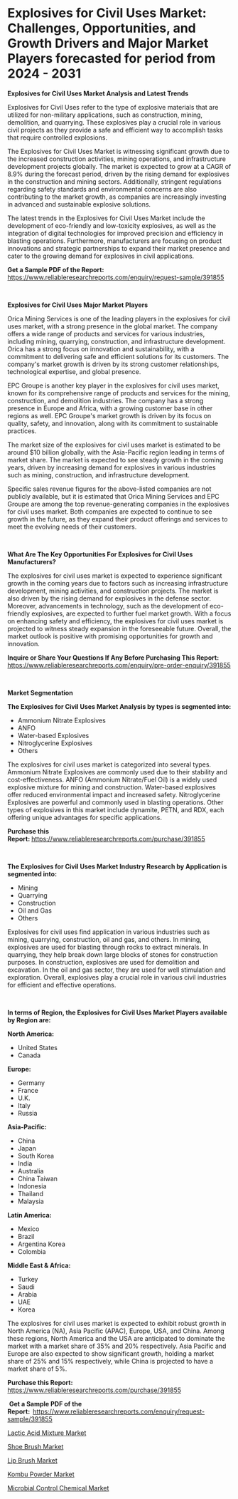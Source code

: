 <p><h1>Explosives for Civil Uses Market: Challenges, Opportunities, and Growth Drivers and Major Market Players forecasted for period from 2024 - 2031</h1></p><p><strong>Explosives for Civil Uses Market Analysis and Latest Trends</strong></p>
<p><p>Explosives for Civil Uses refer to the type of explosive materials that are utilized for non-military applications, such as construction, mining, demolition, and quarrying. These explosives play a crucial role in various civil projects as they provide a safe and efficient way to accomplish tasks that require controlled explosions.</p><p>The Explosives for Civil Uses Market is witnessing significant growth due to the increased construction activities, mining operations, and infrastructure development projects globally. The market is expected to grow at a CAGR of 8.9% during the forecast period, driven by the rising demand for explosives in the construction and mining sectors. Additionally, stringent regulations regarding safety standards and environmental concerns are also contributing to the market growth, as companies are increasingly investing in advanced and sustainable explosive solutions.</p><p>The latest trends in the Explosives for Civil Uses Market include the development of eco-friendly and low-toxicity explosives, as well as the integration of digital technologies for improved precision and efficiency in blasting operations. Furthermore, manufacturers are focusing on product innovations and strategic partnerships to expand their market presence and cater to the growing demand for explosives in civil applications.</p></p>
<p><strong>Get a Sample PDF of the Report:&nbsp;</strong> <a href="https://www.reliableresearchreports.com/enquiry/request-sample/391855">https://www.reliableresearchreports.com/enquiry/request-sample/391855</a></p>
<p>&nbsp;</p>
<p><strong>Explosives for Civil Uses Major Market Players</strong></p>
<p><p>Orica Mining Services is one of the leading players in the explosives for civil uses market, with a strong presence in the global market. The company offers a wide range of products and services for various industries, including mining, quarrying, construction, and infrastructure development. Orica has a strong focus on innovation and sustainability, with a commitment to delivering safe and efficient solutions for its customers. The company's market growth is driven by its strong customer relationships, technological expertise, and global presence.</p><p>EPC Groupe is another key player in the explosives for civil uses market, known for its comprehensive range of products and services for the mining, construction, and demolition industries. The company has a strong presence in Europe and Africa, with a growing customer base in other regions as well. EPC Groupe's market growth is driven by its focus on quality, safety, and innovation, along with its commitment to sustainable practices.</p><p>The market size of the explosives for civil uses market is estimated to be around $10 billion globally, with the Asia-Pacific region leading in terms of market share. The market is expected to see steady growth in the coming years, driven by increasing demand for explosives in various industries such as mining, construction, and infrastructure development.</p><p>Specific sales revenue figures for the above-listed companies are not publicly available, but it is estimated that Orica Mining Services and EPC Groupe are among the top revenue-generating companies in the explosives for civil uses market. Both companies are expected to continue to see growth in the future, as they expand their product offerings and services to meet the evolving needs of their customers.</p></p>
<p>&nbsp;</p>
<p><strong>What Are The Key Opportunities For Explosives for Civil Uses Manufacturers?</strong></p>
<p><p>The explosives for civil uses market is expected to experience significant growth in the coming years due to factors such as increasing infrastructure development, mining activities, and construction projects. The market is also driven by the rising demand for explosives in the defense sector. Moreover, advancements in technology, such as the development of eco-friendly explosives, are expected to further fuel market growth. With a focus on enhancing safety and efficiency, the explosives for civil uses market is projected to witness steady expansion in the foreseeable future. Overall, the market outlook is positive with promising opportunities for growth and innovation.</p></p>
<p><strong>Inquire or Share Your Questions If Any Before Purchasing This Report:</strong> <a href="https://www.reliableresearchreports.com/enquiry/pre-order-enquiry/391855">https://www.reliableresearchreports.com/enquiry/pre-order-enquiry/391855</a></p>
<p>&nbsp;</p>
<p><strong>Market Segmentation</strong></p>
<p><strong>The Explosives for Civil Uses Market Analysis by types is segmented into:</strong></p>
<p><ul><li>Ammonium Nitrate Explosives</li><li>ANFO</li><li>Water-based Explosives</li><li>Nitroglycerine Explosives</li><li>Others</li></ul></p>
<p><p>The explosives for civil uses market is categorized into several types. Ammonium Nitrate Explosives are commonly used due to their stability and cost-effectiveness. ANFO (Ammonium Nitrate/Fuel Oil) is a widely used explosive mixture for mining and construction. Water-based explosives offer reduced environmental impact and increased safety. Nitroglycerine Explosives are powerful and commonly used in blasting operations. Other types of explosives in this market include dynamite, PETN, and RDX, each offering unique advantages for specific applications.</p></p>
<p><strong>Purchase this Report:&nbsp;</strong><a href="https://www.reliableresearchreports.com/purchase/391855">https://www.reliableresearchreports.com/purchase/391855</a></p>
<p>&nbsp;</p>
<p><strong>The Explosives for Civil Uses Market Industry Research by Application is segmented into:</strong></p>
<p><ul><li>Mining</li><li>Quarrying</li><li>Construction</li><li>Oil and Gas</li><li>Others</li></ul></p>
<p><p>Explosives for civil uses find application in various industries such as mining, quarrying, construction, oil and gas, and others. In mining, explosives are used for blasting through rocks to extract minerals. In quarrying, they help break down large blocks of stones for construction purposes. In construction, explosives are used for demolition and excavation. In the oil and gas sector, they are used for well stimulation and exploration. Overall, explosives play a crucial role in various civil industries for efficient and effective operations.</p></p>
<p>&nbsp;</p>
<p><strong>In terms of Region, the Explosives for Civil Uses Market Players available by Region are:</strong></p>
<p>
    <p> <strong> North America: </strong>
        <ul>
            <li>United States</li>
            <li>Canada</li>
        </ul>
        </p> 
    <p> <strong> Europe: </strong>
        <ul>
            <li>Germany</li>
            <li>France</li>
            <li>U.K.</li>
            <li>Italy</li>
            <li>Russia</li>
        </ul>
        </p> 
    <p> <strong> Asia-Pacific: </strong>
        <ul>
            <li>China</li>
            <li>Japan</li>
            <li>South Korea</li>
            <li>India</li>
            <li>Australia</li>
            <li>China Taiwan</li>
            <li>Indonesia</li>
            <li>Thailand</li>
            <li>Malaysia</li>
        </ul>
        </p> 
    <p> <strong> Latin America: </strong>
        <ul>
            <li>Mexico</li>
            <li>Brazil</li>
            <li>Argentina Korea</li>
            <li>Colombia</li>
        </ul>
        </p> 
    <p> <strong> Middle East & Africa: </strong>
        <ul>
            <li>Turkey</li>
            <li>Saudi</li>
            <li>Arabia</li>
            <li>UAE</li>
            <li>Korea</li>
        </ul>
    </p>
    </p>
<p><p>The explosives for civil uses market is expected to exhibit robust growth in North America (NA), Asia Pacific (APAC), Europe, USA, and China. Among these regions, North America and the USA are anticipated to dominate the market with a market share of 35% and 20% respectively. Asia Pacific and Europe are also expected to show significant growth, holding a market share of 25% and 15% respectively, while China is projected to have a market share of 5%.</p></p>
<p><strong>Purchase this Report: </strong><a href="https://www.reliableresearchreports.com/purchase/391855">https://www.reliableresearchreports.com/purchase/391855</a></p>
<p>&nbsp;<strong>Get a Sample PDF of the Report:&nbsp;&nbsp;</strong><a href="https://www.reliableresearchreports.com/enquiry/request-sample/391855">https://www.reliableresearchreports.com/enquiry/request-sample/391855</a></p>
<p><strong></strong></p>
<p><p><a href="https://zircon-bluebell-299.notion.site/Lactic-Acid-Mixture-Market-Challenges-Opportunities-and-Growth-Drivers-and-Major-Market-Players-f-8aa280632c6c40189127b0e5176c4dd3">Lactic Acid Mixture Market</a></p><p><a href="https://view.publitas.com/reportprime-1/shoe-brush-market-research-report-forecasted-for-period-from-2024-2031-by-market-type-market-application-and-region/">Shoe Brush Market</a></p><p><a href="https://view.publitas.com/reportprime-1/lip-brush-market-size-and-examines-its-market-scope-with-a-primary-focus-on-growth-opportunities-and-forecasted-trends-spanning-from-2024-to-2031/">Lip Brush Market</a></p><p><a href="https://github.com/bobicer/Market-Research-Report-List-2/blob/main/kombu-powder-market.md">Kombu Powder Market</a></p><p><a href="https://fearless-okapi-6c8.notion.site/Microbial-Control-Chemical-Market-Size-Reflecting-a-Forecast-Till-2031-Market-By-Type-By-Applicati-13e8309374d74d688df055cd0ebc942f">Microbial Control Chemical Market</a></p></p>